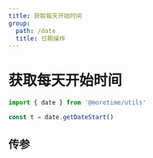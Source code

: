```yaml
---
title: 获取每天开始时间
group:
  path: /date
  title: 日期操作
---
```


# 获取每天开始时间

```ts
import { date } from '@moretime/utils'

const t = date.getDateStart()
```

## 传参
<CApi
  params="[
    {keyword: 'param0', type: 'string|number|Date', description: '日期', default: 'Date.now()'},
  ]">
</CApi>